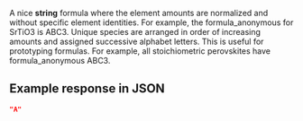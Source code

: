 A nice **string** formula where the element amounts are normalized and without
specific element identities. For example, the formula_anonymous for SrTiO3
is ABC3. Unique species are arranged in order of increasing amounts and
assigned successive alphabet letters. This is useful for prototyping formulas.
For example, all stoichiometric perovskites have formula_anonymous ABC3.











































## Example response in JSON

```json
"A"
```


